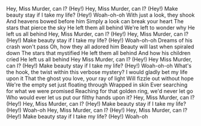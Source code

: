 Hey, Miss Murder, can I? (Hey!)
Hey, Miss Murder, can I? (Hey!)
Make beauty stay if I take my life? (Hey!)
Woah-oh-oh
With just a look, they shook
And heavens bowed before him
Simply a look can break your heart
The stars that pierce the sky
He left them all behind
We're left to wonder why
He left us all behind
Hey, Miss Murder, can I? (Hey!)
Hey, Miss Murder, can I? (Hey!)
Make beauty stay if I take my life? (Hey!)
Woah-oh-oh
Dreams of his crash won't pass
Oh, how they all adored him
Beauty will last when spiraled down
The stars that mystified
He left them all behind
And how his children cried
He left us all behind
Hey Miss Murder, can I? (Hey!)
Hey Miss Murder, can I? (Hey!)
Make beauty stay if I take my life? (Hey!)
Woah-oh-oh
What's the hook, the twist within this verbose mystery?
I would gladly bet my life upon it
That the ghost you love, your ray of light
Will fizzle out without hope
We're the empty set just floating through
Wrapped in skin
Ever searching for what we were promised
Reaching for that golden ring, we'd never let go
Who would ever let us put our filthy hands upon it?
Hey, Miss Murder, can I? (Hey!)
Hey, Miss Murder, can I? (Hey!)
Make beauty stay if I take my life? (Hey!)
Woah-oh
Hey, Miss Murder, can I? (Hey!)
Hey, Miss Murder, can I? (Hey!)
Make beauty stay if I take my life? (Hey!)
Woah-oh
